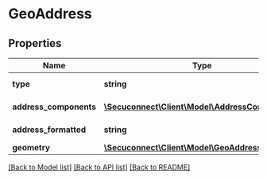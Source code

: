 # GeoAddress

## Properties
Name | Type | Description | Notes
------------ | ------------- | ------------- | -------------
**type** | **string** | Address type | [optional] 
**address_components** | [**\Secuconnect\Client\Model\AddressComponents**](AddressComponents.md) | Address components | [optional] 
**address_formatted** | **string** | Address formatted | [optional] 
**geometry** | [**\Secuconnect\Client\Model\GeoAddressGeometry**](GeoAddressGeometry.md) |  | [optional] 

[[Back to Model list]](../README.md#documentation-for-models) [[Back to API list]](../README.md#documentation-for-api-endpoints) [[Back to README]](../README.md)


